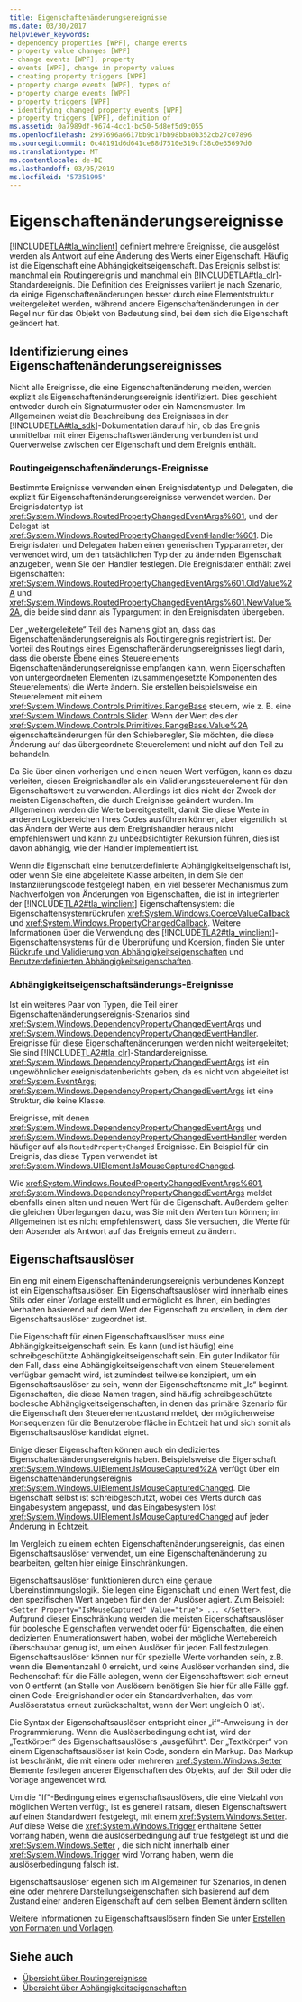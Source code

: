 ```yaml
---
title: Eigenschaftenänderungsereignisse
ms.date: 03/30/2017
helpviewer_keywords:
- dependency properties [WPF], change events
- property value changes [WPF]
- change events [WPF], property
- events [WPF], change in property values
- creating property triggers [WPF]
- property change events [WPF], types of
- property change events [WPF]
- property triggers [WPF]
- identifying changed property events [WPF]
- property triggers [WPF], definition of
ms.assetid: 0a7989df-9674-4cc1-bc50-5d8ef5d9c055
ms.openlocfilehash: 2997696a6617bb9c17bb98bba0b352cb27c07896
ms.sourcegitcommit: 0c48191d6d641ce88d7510e319cf38c0e35697d0
ms.translationtype: MT
ms.contentlocale: de-DE
ms.lasthandoff: 03/05/2019
ms.locfileid: "57351995"
---
```

# <a name="property-change-events"></a>Eigenschaftenänderungsereignisse
[!INCLUDE[TLA#tla_winclient](../../../../includes/tlasharptla-winclient-md.md)] definiert mehrere Ereignisse, die ausgelöst werden als Antwort auf eine Änderung des Werts einer Eigenschaft. Häufig ist die Eigenschaft eine Abhängigkeitseigenschaft. Das Ereignis selbst ist manchmal ein Routingereignis und manchmal ein [!INCLUDE[TLA#tla_clr](../../../../includes/tlasharptla-clr-md.md)]-Standardereignis. Die Definition des Ereignisses variiert je nach Szenario, da einige Eigenschaftenänderungen besser durch eine Elementstruktur weitergeleitet werden, während andere Eigenschaftenänderungen in der Regel nur für das Objekt von Bedeutung sind, bei dem sich die Eigenschaft geändert hat.  
  
## <a name="identifying-a-property-change-event"></a>Identifizierung eines Eigenschaftenänderungsereignisses  
 Nicht alle Ereignisse, die eine Eigenschaftenänderung melden, werden explizit als Eigenschaftenänderungsereignis identifiziert. Dies geschieht entweder durch ein Signaturmuster oder ein Namensmuster. Im Allgemeinen weist die Beschreibung des Ereignisses in der [!INCLUDE[TLA#tla_sdk](../../../../includes/tlasharptla-sdk-md.md)]-Dokumentation darauf hin, ob das Ereignis unmittelbar mit einer Eigenschaftswertänderung verbunden ist und Querverweise zwischen der Eigenschaft und dem Ereignis enthält.  
  
### <a name="routedpropertychanged-events"></a>Routingeigenschaftenänderungs-Ereignisse  
 Bestimmte Ereignisse verwenden einen Ereignisdatentyp und Delegaten, die explizit für Eigenschaftenänderungsereignisse verwendet werden. Der Ereignisdatentyp ist <xref:System.Windows.RoutedPropertyChangedEventArgs%601>, und der Delegat ist <xref:System.Windows.RoutedPropertyChangedEventHandler%601>. Die Ereignisdaten und Delegaten haben einen generischen Typparameter, der verwendet wird, um den tatsächlichen Typ der zu ändernden Eigenschaft anzugeben, wenn Sie den Handler festlegen. Die Ereignisdaten enthält zwei Eigenschaften: <xref:System.Windows.RoutedPropertyChangedEventArgs%601.OldValue%2A> und <xref:System.Windows.RoutedPropertyChangedEventArgs%601.NewValue%2A>, die beide sind dann als Typargument in den Ereignisdaten übergeben.  
  
 Der „weitergeleitete“ Teil des Namens gibt an, dass das Eigenschaftenänderungsereignis als Routingereignis registriert ist. Der Vorteil des Routings eines Eigenschaftenänderungsereignisses liegt darin, dass die oberste Ebene eines Steuerelements Eigenschaftenänderungsereignisse empfangen kann, wenn Eigenschaften von untergeordneten Elementen (zusammengesetzte Komponenten des Steuerelements) die Werte ändern. Sie erstellen beispielsweise ein Steuerelement mit einem <xref:System.Windows.Controls.Primitives.RangeBase> steuern, wie z. B. eine <xref:System.Windows.Controls.Slider>. Wenn der Wert des der <xref:System.Windows.Controls.Primitives.RangeBase.Value%2A> eigenschaftsänderungen für den Schieberegler, Sie möchten, die diese Änderung auf das übergeordnete Steuerelement und nicht auf den Teil zu behandeln.  
  
 Da Sie über einen vorherigen und einen neuen Wert verfügen, kann es dazu verleiten, diesen Ereignishandler als ein Validierungssteuerelement für den Eigenschaftswert zu verwenden. Allerdings ist dies nicht der Zweck der meisten Eigenschaften, die durch Ereignisse geändert wurden. Im Allgemeinen werden die Werte bereitgestellt, damit Sie diese Werte in anderen Logikbereichen Ihres Codes ausführen können, aber eigentlich ist das Ändern der Werte aus dem Ereignishandler heraus nicht empfehlenswert und kann zu unbeabsichtigter Rekursion führen, dies ist davon abhängig, wie der Handler implementiert ist.  
  
 Wenn die Eigenschaft eine benutzerdefinierte Abhängigkeitseigenschaft ist, oder wenn Sie eine abgeleitete Klasse arbeiten, in dem Sie den Instanziierungscode festgelegt haben, ein viel besserer Mechanismus zum Nachverfolgen von Änderungen von Eigenschaften, die ist in integrierten der [!INCLUDE[TLA2#tla_winclient](../../../../includes/tla2sharptla-winclient-md.md)] Eigenschaftensystem: die Eigenschaftensystemrückrufen <xref:System.Windows.CoerceValueCallback> und <xref:System.Windows.PropertyChangedCallback>. Weitere Informationen über die Verwendung des [!INCLUDE[TLA2#tla_winclient](../../../../includes/tla2sharptla-winclient-md.md)]-Eigenschaftensystems für die Überprüfung und Koersion, finden Sie unter [Rückrufe und Validierung von Abhängigkeitseigenschaften](dependency-property-callbacks-and-validation.md) und [Benutzerdefinierten Abhängigkeitseigenschaften](custom-dependency-properties.md).  
  
### <a name="dependencypropertychanged-events"></a>Abhängigkeitseigenschaftsänderungs-Ereignisse  
 Ist ein weiteres Paar von Typen, die Teil einer Eigenschaftenänderungsereignis-Szenarios sind <xref:System.Windows.DependencyPropertyChangedEventArgs> und <xref:System.Windows.DependencyPropertyChangedEventHandler>. Ereignisse für diese Eigenschaftenänderungen werden nicht weitergeleitet; Sie sind [!INCLUDE[TLA2#tla_clr](../../../../includes/tla2sharptla-clr-md.md)]-Standardereignisse. <xref:System.Windows.DependencyPropertyChangedEventArgs> ist ein ungewöhnlicher ereignisdatenberichts geben, da es nicht von abgeleitet ist <xref:System.EventArgs>; <xref:System.Windows.DependencyPropertyChangedEventArgs> ist eine Struktur, die keine Klasse.  
  
 Ereignisse, mit denen <xref:System.Windows.DependencyPropertyChangedEventArgs> und <xref:System.Windows.DependencyPropertyChangedEventHandler> werden häufiger auf als `RoutedPropertyChanged` Ereignisse. Ein Beispiel für ein Ereignis, das diese Typen verwendet ist <xref:System.Windows.UIElement.IsMouseCapturedChanged>.  
  
 Wie <xref:System.Windows.RoutedPropertyChangedEventArgs%601>, <xref:System.Windows.DependencyPropertyChangedEventArgs> meldet ebenfalls einen alten und neuen Wert für die Eigenschaft. Außerdem gelten die gleichen Überlegungen dazu, was Sie mit den Werten tun können; im Allgemeinen ist es nicht empfehlenswert, dass Sie versuchen, die Werte für den Absender als Antwort auf das Ereignis erneut zu ändern.  
  
## <a name="property-triggers"></a>Eigenschaftsauslöser  
 Ein eng mit einem Eigenschaftenänderungsereignis verbundenes Konzept ist ein Eigenschaftsauslöser. Ein Eigenschaftsauslöser wird innerhalb eines Stils oder einer Vorlage erstellt und ermöglicht es Ihnen, ein bedingtes Verhalten basierend auf dem Wert der Eigenschaft zu erstellen, in dem der Eigenschaftsauslöser zugeordnet ist.  
  
 Die Eigenschaft für einen Eigenschaftsauslöser muss eine Abhängigkeitseigenschaft sein. Es kann (und ist häufig) eine schreibgeschützte Abhängigkeitseigenschaft sein. Ein guter Indikator für den Fall, dass eine Abhängigkeitseigenschaft von einem Steuerelement verfügbar gemacht wird, ist zumindest teilweise konzipiert, um ein Eigenschaftsauslöser zu sein, wenn der Eigenschaftsname mit „Is“ beginnt. Eigenschaften, die diese Namen tragen, sind häufig schreibgeschützte boolesche Abhängigkeitseigenschaften, in denen das primäre Szenario für die Eigenschaft den Steuerelementzustand meldet, der möglicherweise Konsequenzen für die Benutzeroberfläche in Echtzeit hat und sich somit als Eigenschaftsauslöserkandidat eignet.  
  
 Einige dieser Eigenschaften können auch ein dediziertes Eigenschaftenänderungsereignis haben. Beispielsweise die Eigenschaft <xref:System.Windows.UIElement.IsMouseCaptured%2A> verfügt über ein Eigenschaftenänderungsereignis <xref:System.Windows.UIElement.IsMouseCapturedChanged>. Die Eigenschaft selbst ist schreibgeschützt, wobei des Werts durch das Eingabesystem angepasst, und das Eingabesystem löst <xref:System.Windows.UIElement.IsMouseCapturedChanged> auf jeder Änderung in Echtzeit.  
  
 Im Vergleich zu einem echten Eigenschaftenänderungsereignis, das einen Eigenschaftsauslöser verwendet, um eine Eigenschaftenänderung zu bearbeiten, gelten hier einige Einschränkungen.  
  
 Eigenschaftsauslöser funktionieren durch eine genaue Übereinstimmungslogik. Sie legen eine Eigenschaft und einen Wert fest, die den spezifischen Wert angeben für den der Auslöser agiert. Zum Beispiel: `<Setter Property="IsMouseCaptured" Value="true"> ... </Setter>`. Aufgrund dieser Einschränkung werden die meisten Eigenschaftsauslöser für boolesche Eigenschaften verwendet oder für Eigenschaften, die einen dedizierten Enumerationswert haben, wobei der mögliche Wertebereich überschaubar genug ist, um einen Auslöser für jeden Fall festzulegen. Eigenschaftsauslöser können nur für spezielle Werte vorhanden sein, z.B. wenn die Elementanzahl 0 erreicht, und keine Auslöser vorhanden sind, die Rechenschaft für die Fälle ablegen, wenn der Eigenschaftswert sich erneut von 0 entfernt (an Stelle von Auslösern benötigen Sie hier für alle Fälle ggf. einen Code-Ereignishandler oder ein Standardverhalten, das vom Auslöserstatus erneut zurückschaltet, wenn der Wert ungleich 0 ist).  
  
 Die Syntax der Eigenschaftsauslöser entspricht einer „if“-Anweisung in der Programmierung. Wenn die Auslöserbedingung echt ist, wird der „Textkörper“ des Eigenschaftsauslösers „ausgeführt“. Der „Textkörper“ von einem Eigenschaftsauslöser ist kein Code, sondern ein Markup. Das Markup ist beschränkt, die mit einem oder mehreren <xref:System.Windows.Setter> Elemente festlegen anderer Eigenschaften des Objekts, auf der Stil oder die Vorlage angewendet wird.  
  
 Um die "If"-Bedingung eines eigenschaftsauslösers, die eine Vielzahl von möglichen Werten verfügt, ist es generell ratsam, diesen Eigenschaftswert auf einen Standardwert festgelegt, mit einem <xref:System.Windows.Setter>. Auf diese Weise die <xref:System.Windows.Trigger> enthaltene Setter Vorrang haben, wenn die auslöserbedingung auf true festgelegt ist und die <xref:System.Windows.Setter> , die sich nicht innerhalb einer <xref:System.Windows.Trigger> wird Vorrang haben, wenn die auslöserbedingung falsch ist.  
  
 Eigenschaftsauslöser eigenen sich im Allgemeinen für Szenarios, in denen eine oder mehrere Darstellungseigenschaften sich basierend auf dem Zustand einer anderen Eigenschaft auf dem selben Element ändern sollten.  
  
 Weitere Informationen zu Eigenschaftsauslösern finden Sie unter [Erstellen von Formaten und Vorlagen](../controls/styling-and-templating.md).  
  
## <a name="see-also"></a>Siehe auch
- [Übersicht über Routingereignisse](routed-events-overview.md)
- [Übersicht über Abhängigkeitseigenschaften](dependency-properties-overview.md)
